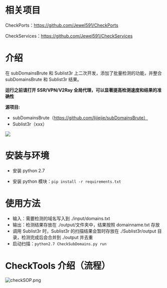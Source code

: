 # 相关项目

CheckPorts：https://github.com/Jewel591/CheckPorts

CheckServices：https://github.com/Jewel591/CheckServices

# 介绍
在 subDomainsBrute 和 Sublist3r 上二次开发，添加了批量检测的功能，并整合 subDomainsBrute 和 Sublist3r 结果。

**运行之前请打开 SSR/VPN/V2Ray 全局代理，可以显著提高检测速度和结果的准确性**

**源项目:**
- subDomainsBrute（https://github.com/lijiejie/subDomainsBrute）
- Sublist3r（xxx）

![](images/ChecksubDomains.png)


# 安装与环境
- 安装 python 2.7

- 安装 python 模块：`pip install -r requirements.txt`


# 使用方法
- 输入：需要检测的域名写入到 ./input/domains.txt 
- 输出：检测结果存放在 ./output/文件夹中，结果按照 domainname.txt 存放
- 调用 Sublist3r 时，Sublist3r 的扫描结果会暂时存放在 ./Sublist3r/output 目录，检测完成后会合并到 ./output 并去重
- 启动扫描：`python2.7 CheckSubDomains.py run`

# CheckTools 介绍（流程）

![checkSOP.png](https://i.loli.net/2019/10/14/RYdcAXeLZMaJrFu.png)
